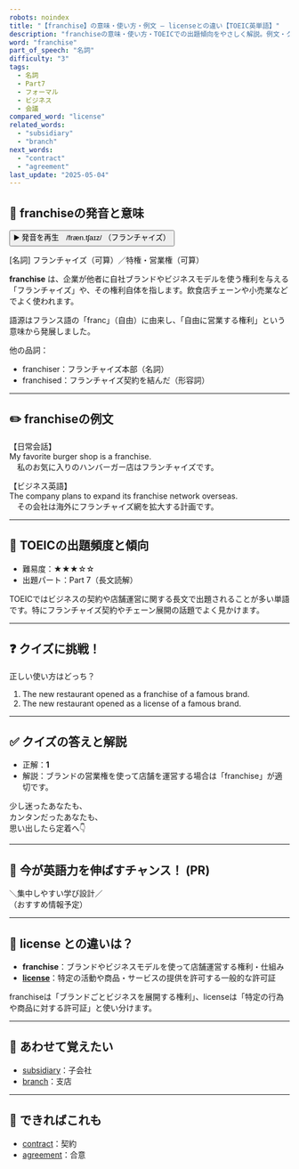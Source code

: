 ```yaml
---
robots: noindex
title: "【franchise】の意味・使い方・例文 ― licenseとの違い【TOEIC英単語】"
description: "franchiseの意味・使い方・TOEICでの出題傾向をやさしく解説。例文・クイズ付きでlicenseとの違いもわかりやすく学べます。"
word: "franchise"
part_of_speech: "名詞"
difficulty: "3"
tags:
  - 名詞
  - Part7
  - フォーマル
  - ビジネス
  - 会議
compared_word: "license"
related_words:
  - "subsidiary"
  - "branch"
next_words:
  - "contract"
  - "agreement"
last_update: "2025-05-04"
---
```


## 🔰 franchiseの発音と意味

<button class="play-audio" onclick="playTTS('franchise')">
  <span class="play-audio-main">
    ▶️ 発音を再生　/fræn.tʃaɪz/
  </span>
  <span class="play-audio-sub">
    （フランチャイズ）
  </span>
</button>

[名詞] フランチャイズ（可算）／特権・営業権（可算）

**franchise** は、企業が他者に自社ブランドやビジネスモデルを使う権利を与える「フランチャイズ」や、その権利自体を指します。飲食店チェーンや小売業などでよく使われます。

語源はフランス語の「franc」（自由）に由来し、「自由に営業する権利」という意味から発展しました。

他の品詞：  
- franchiser：フランチャイズ本部（名詞）
- franchised：フランチャイズ契約を結んだ（形容詞）

---

## ✏️ franchiseの例文

【日常会話】  
My favorite burger shop is a franchise.  
　私のお気に入りのハンバーガー店はフランチャイズです。

【ビジネス英語】  
The company plans to expand its franchise network overseas.  
　その会社は海外にフランチャイズ網を拡大する計画です。

---

## 🎯 TOEICの出題頻度と傾向

- 難易度：★★★☆☆
- 出題パート：Part 7（長文読解）

TOEICではビジネスの契約や店舗運営に関する長文で出題されることが多い単語です。特にフランチャイズ契約やチェーン展開の話題でよく見かけます。

---

## ❓ クイズに挑戦！

正しい使い方はどっち？

1. The new restaurant opened as a franchise of a famous brand.  
2. The new restaurant opened as a license of a famous brand.

---

## ✅ クイズの答えと解説

- 正解：**1**
- 解説：ブランドの営業権を使って店舗を運営する場合は「franchise」が適切です。

少し迷ったあなたも、  
カンタンだったあなたも、  
思い出したら定着へ👇️

---

## 🚀 今が英語力を伸ばすチャンス！ (PR)

<div class="info-center">
＼集中しやすい学び設計／<br>  
（おすすめ情報予定）
</div>

---

## 🤔  license との違いは？

- **franchise**：ブランドやビジネスモデルを使って店舗運営する権利・仕組み
- **[license](/word/license/)**：特定の活動や商品・サービスの提供を許可する一般的な許可証

franchiseは「ブランドごとビジネスを展開する権利」、licenseは「特定の行為や商品に対する許可証」と使い分けます。

---

## 🧩 あわせて覚えたい

- [subsidiary](/word/subsidiary/)：子会社
- [branch](/word/branch/)：支店

---

## 📖 できればこれも

- [contract](/word/contract/)：契約
- [agreement](/word/agreement/)：合意

<!-- cvid: aid12_bid38 -->
